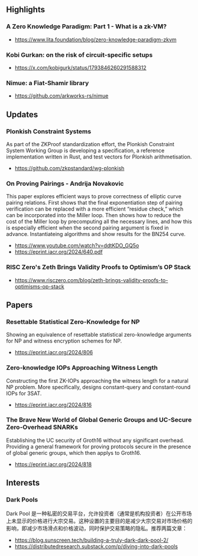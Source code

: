 ## Highlights
### A Zero Knowledge Paradigm: Part 1 - What is a zk-VM?
- https://www.lita.foundation/blog/zero-knowledge-paradigm-zkvm
### Kobi Gurkan: on the risk of circuit-specific setups
- https://x.com/kobigurk/status/1793846260291588312

### Nimue: a Fiat-Shamir library
- https://github.com/arkworks-rs/nimue

## Updates
### Plonkish Constraint Systems
As part of the ZKProof standardization effort, the Plonkish Constraint System Working Group is developing a specification, a reference implementation written in Rust, and test vectors for Plonkish arithmetisation.
- https://github.com/zkpstandard/wg-plonkish

### On Proving Pairings - Andrija Novakovic
This paper explores efficient ways to prove correctness of elliptic curve pairing relations. First shows that the final exponentiation step of pairing verification can be replaced with a more efficient “residue check,” which can be incorporated into the Miller loop. Then shows how to reduce the cost of the Miller loop by precomputing all the necessary lines, and how this is especially efficient when the second pairing argument is fixed in advance. Instantiateing algorithms and show results for the BN254 curve.
- https://www.youtube.com/watch?v=ddtKDO_GQ5o
- https://eprint.iacr.org/2024/640.pdf

### RISC Zero's Zeth Brings Validity Proofs to Optimism’s OP Stack
- https://www.risczero.com/blog/zeth-brings-validity-proofs-to-optimisms-op-stack


## Papers
### Resettable Statistical Zero-Knowledge for NP
Showing an equivalence of resettable statistical zero-knowledge arguments for NP and witness encryption schemes for NP.
- https://eprint.iacr.org/2024/806

### Zero-knowledge IOPs Approaching Witness Length
Constructing the first ZK-IOPs approaching the witness length for a natural NP problem. More specifically, designs constant-query and constant-round IOPs for 3SAT.
- https://eprint.iacr.org/2024/816

### The Brave New World of Global Generic Groups and UC-Secure Zero-Overhead SNARKs
Establishing the UC security of Groth16 without any significant overhead. Providing a general framework for proving protocols secure in the presence of global generic groups, which then applys to Groth16.
- https://eprint.iacr.org/2024/818

## Interests
### Dark Pools
Dark Pool 是一种私密的交易平台，允许投资者（通常是机构投资者）在公开市场上未显示的价格进行大宗交易。这种设置的主要目的是减少大宗交易对市场价格的影响，即减少市场滑点和价格波动，同时保护交易策略的隐私。推荐两篇文章：

- https://blog.sunscreen.tech/building-a-truly-dark-dark-pool-2/
- https://distributedresearch.substack.com/p/diving-into-dark-pools
